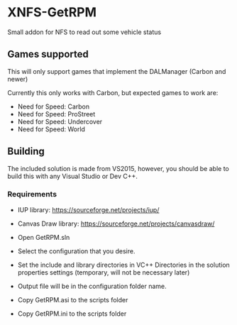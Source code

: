 # XNFS-GetRPM
Small addon for NFS to read out some vehicle status

## Games supported
This will only support games that implement the DALManager (Carbon and newer)

Currently this only works with Carbon, but expected games to work are:
- Need for Speed: Carbon
- Need for Speed: ProStreet
- Need for Speed: Undercover
- Need for Speed: World

## Building
The included solution is made from VS2015, however, you should be able to build this with any Visual Studio or Dev C++.

### Requirements
- IUP library: https://sourceforge.net/projects/iup/
- Canvas Draw library: https://sourceforge.net/projects/canvasdraw/

- Open GetRPM.sln
- Select the configuration that you desire.
- Set the include and library directories in VC++ Directories in the solution properties settings (temporary, will not be necessary later)
- Output file will be in the configuration folder name.
- Copy GetRPM.asi to the scripts folder
- Copy GetRPM.ini to the scripts folder
